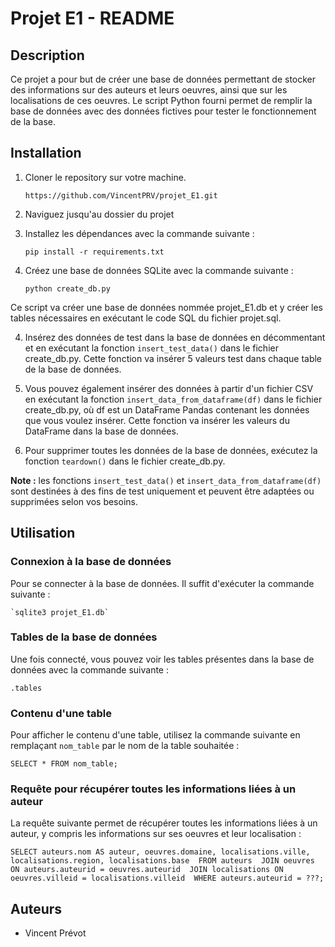 # Projet E1 - README

## Description

Ce projet a pour but de créer une base de données permettant de stocker des informations sur des auteurs et leurs oeuvres, ainsi que sur les localisations de ces oeuvres. Le script Python fourni permet de remplir la base de données avec des données fictives pour tester le fonctionnement de la base.


## Installation

1. Cloner le repository sur votre machine.

    `https://github.com/VincentPRV/projet_E1.git`

2. Naviguez jusqu'au dossier du projet

3. Installez les dépendances avec la commande suivante :

    `pip install -r requirements.txt`

4. Créez une base de données SQLite avec la commande suivante :

    `python create_db.py`

Ce script va créer une base de données nommée projet_E1.db et y créer les tables nécessaires en exécutant le code SQL du fichier projet.sql.

4. Insérez des données de test dans la base de données en décommentant et en exécutant la fonction `insert_test_data()` dans le fichier create_db.py. Cette fonction va insérer 5 valeurs test dans chaque table de la base de données.

5. Vous pouvez également insérer des données à partir d'un fichier CSV en exécutant la fonction `insert_data_from_dataframe(df)` dans le fichier create_db.py, où df est un DataFrame Pandas contenant les données que vous voulez insérer. Cette fonction va insérer les valeurs du DataFrame dans la base de données.

6. Pour supprimer toutes les données de la base de données, exécutez la fonction `teardown()` dans le fichier create_db.py.

**Note :** les fonctions `insert_test_data()` et `insert_data_from_dataframe(df)` sont destinées à des fins de test uniquement et peuvent être adaptées ou supprimées selon vos besoins.


## Utilisation


### Connexion à la base de données

Pour se connecter à la base de données. Il suffit d'exécuter la commande suivante :

    `sqlite3 projet_E1.db`



### Tables de la base de données

Une fois connecté, vous pouvez voir les tables présentes dans la base de données avec la commande suivante :

`.tables`



### Contenu d'une table

Pour afficher le contenu d'une table, utilisez la commande suivante en remplaçant `nom_table` par le nom de la table souhaitée :

`SELECT * FROM nom_table;`



### Requête pour récupérer toutes les informations liées à un auteur

La requête suivante permet de récupérer toutes les informations liées à un auteur, y compris les informations sur ses oeuvres et leur localisation :

`SELECT auteurs.nom AS auteur, oeuvres.domaine, localisations.ville, localisations.region, localisations.base 
FROM auteurs 
JOIN oeuvres ON auteurs.auteurid = oeuvres.auteurid 
JOIN localisations ON oeuvres.villeid = localisations.villeid 
WHERE auteurs.auteurid = ???;`


## Auteurs

- Vincent Prévot
